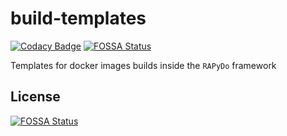 # build-templates

[![Codacy Badge](https://api.codacy.com/project/badge/Grade/fd7b137c51da4bec85657ab2f60a7485)](https://app.codacy.com/app/rapydo/build-templates?utm_source=github.com&utm_medium=referral&utm_content=rapydo/build-templates&utm_campaign=Badge_Grade_Dashboard)
[![FOSSA Status](https://app.fossa.io/api/projects/git%2Bgithub.com%2Frapydo%2Fbuild-templates.svg?type=shield)](https://app.fossa.io/projects/git%2Bgithub.com%2Frapydo%2Fbuild-templates?ref=badge_shield)

Templates for docker images builds inside the `RAPyDo` framework


## License
[![FOSSA Status](https://app.fossa.io/api/projects/git%2Bgithub.com%2Frapydo%2Fbuild-templates.svg?type=large)](https://app.fossa.io/projects/git%2Bgithub.com%2Frapydo%2Fbuild-templates?ref=badge_large)